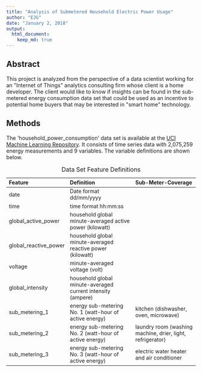 ```yaml
---
title: "Analysis of Submetered Household Electric Power Usage"
author: "EJG"
date: "January 2, 2018"
output: 
  html_document:
    keep_md: true
---
```







## Abstract

This project is analyzed from the perspective of a data scientist working for an "Internet of Things" analytics consulting firm whose client is a home developer.  The client would like to know if insights can be found in the sub-metered energy consumption data set that could be used as an incentive to potential home buyers that may be interested in "smart home" technology.  


## Methods
The 'household_power_consumption' data set is available at the [UCI Machine Learning Repository](http://archive.ics.uci.edu/ml/datasets/Individual+household+electric+power+consumption).  It consists of time series data with 2,075,259 energy measurements and 9 variables.  The variable definitions are shown below.

<table class="table table-striped table-hover table-responsive table-bordered" style="font-size: 14px; width: auto !important; margin-left: auto; margin-right: auto;">
<caption style="font-size: initial !important;">Data Set Feature Definitions</caption>
 <thead><tr>
<th style="text-align:left;"> Feature </th>
   <th style="text-align:left;"> Definition </th>
   <th style="text-align:left;"> Sub-Meter-Coverage </th>
  </tr></thead>
<tbody>
<tr>
<td style="text-align:left;"> date </td>
   <td style="text-align:left;"> Date format dd/mm/yyyy </td>
   <td style="text-align:left;">  </td>
  </tr>
<tr>
<td style="text-align:left;"> time </td>
   <td style="text-align:left;"> time format hh:mm:ss </td>
   <td style="text-align:left;">  </td>
  </tr>
<tr>
<td style="text-align:left;"> global_active_power </td>
   <td style="text-align:left;"> household global minute-averaged active power (kilowatt) </td>
   <td style="text-align:left;">  </td>
  </tr>
<tr>
<td style="text-align:left;"> global_reactive_power </td>
   <td style="text-align:left;"> household global minute-averaged reactive power (kilowatt) </td>
   <td style="text-align:left;">  </td>
  </tr>
<tr>
<td style="text-align:left;"> voltage </td>
   <td style="text-align:left;"> minute-averaged voltage (volt) </td>
   <td style="text-align:left;">  </td>
  </tr>
<tr>
<td style="text-align:left;"> global_intensity </td>
   <td style="text-align:left;"> household global minute-averaged current intensity (ampere) </td>
   <td style="text-align:left;">  </td>
  </tr>
<tr>
<td style="text-align:left;"> sub_metering_1 </td>
   <td style="text-align:left;"> energy sub-metering No. 1 (watt-hour of active energy) </td>
   <td style="text-align:left;"> kitchen (dishwasher, oven, microwave) </td>
  </tr>
<tr>
<td style="text-align:left;"> sub_metering_2 </td>
   <td style="text-align:left;"> energy sub-metering No. 2 (watt-hour of active energy) </td>
   <td style="text-align:left;"> laundry room (washing machine,  drier, light, refrigerator) </td>
  </tr>
<tr>
<td style="text-align:left;"> sub_metering_3 </td>
   <td style="text-align:left;"> energy sub-metering No. 3 (watt-hour of active energy) </td>
   <td style="text-align:left;"> electric water heater and air conditioner </td>
  </tr>
</tbody>
</table>

